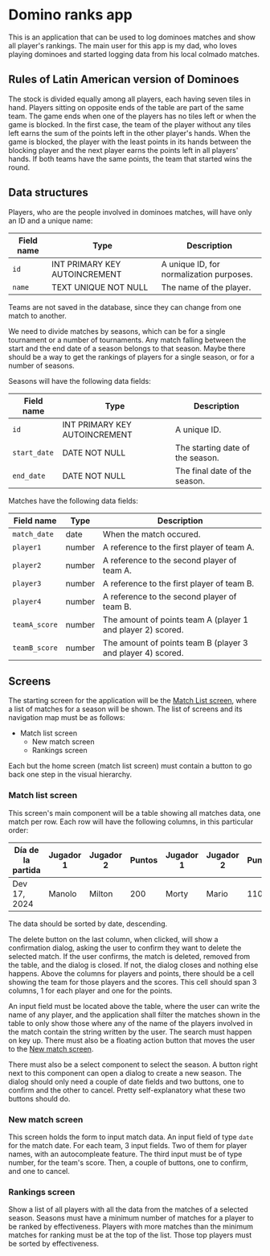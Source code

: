 # Domino ranks app

This is an application that can be used to log dominoes matches and show all player's rankings.
The main user for this app is my dad, who loves playing dominoes and started logging data from his local colmado matches.

## Rules of Latin American version of Dominoes

The stock is divided equally among all players, each having seven tiles in hand.
Players sitting on opposite ends of the table are part of the same team.
The game ends when one of the players has no tiles left or when the game is blocked.
In the first case, the team of the player without any tiles left earns the sum of the points left in the other player's hands.
When the game is blocked, the player with the least points in its hands between the blocking player and the next player earns the points left in all players' hands.
If both teams have the same points, the team that started wins the round.

## Data structures

Players, who are the people involved in dominoes matches, will have only an ID and a unique name:

| Field name | Type                          | Description                              |
| ---------- | ----------------------------- | ---------------------------------------- |
| `id`       | INT PRIMARY KEY AUTOINCREMENT | A unique ID, for normalization purposes. |
| `name`     | TEXT UNIQUE NOT NULL          | The name of the player.                  |

Teams are not saved in the database, since they can change from one match to another.

We need to divide matches by seasons, which can be for a single tournament or a number of tournaments.
Any match falling between the start and the end date of a season belongs to that season.
Maybe there should be a way to get the rankings of players for a single season, or for a number of seasons.

Seasons will have the following data fields:

| Field name   | Type                          | Description                      |
| ------------ | ----------------------------- | -------------------------------- |
| `id`         | INT PRIMARY KEY AUTOINCREMENT | A unique ID.                     |
| `start_date` | DATE NOT NULL                 | The starting date of the season. |
| `end_date`   | DATE NOT NULL                 | The final date of the season.    |

Matches have the following data fields:

| Field name    | Type   | Description                                                 |
| ------------- | ------ | ----------------------------------------------------------- |
| `match_date`  | date   | When the match occured.                                     |
| `player1`     | number | A reference to the first player of team A.                  |
| `player2`     | number | A reference to the second player of team A.                 |
| `player3`     | number | A reference to the first player of team B.                  |
| `player4`     | number | A reference to the second player of team B.                 |
| `teamA_score` | number | The amount of points team A (player 1 and player 2) scored. |
| `teamB_score` | number | The amount of points team B (player 3 and player 4) scored. |

## Screens

The starting screen for the application will be the [Match List screen](#match-list-screen), where a list of matches for a season will be shown. The list of screens and its navigation map must be as follows:

- Match list screen
  - New match screen
  - Rankings screen

Each but the home screen (match list screen) must contain a button to go back one step in the visual hierarchy.

### Match list screen

This screen's main component will be a table showing all matches data, one match per row.
Each row will have the following columns, in this particular order:

| Día de la partida | Jugador 1 | Jugador 2 | Puntos | Jugador 1 | Jugador 2 | Puntos |     |
| ----------------- | --------- | --------- | ------ | --------- | --------- | ------ | --- |
| Dev 17, 2024      | Manolo    | Milton    | 200    | Morty     | Mario     | 110    | DEL |

The data should be sorted by date, descending.

The delete button on the last column, when clicked, will show a confirmation dialog, asking the user to confirm they want to delete the selected match. If the user confirms, the match is deleted, removed from the table, and the dialog is closed. If not, the dialog closes and nothing else happens.
Above the columns for players and points, there should be a cell showing the team for those players and the scores. This cell should span 3 columns, 1 for each player and one for the points.

An input field must be located above the table, where the user can write the name of any player, and the application shall filter the matches shown in the table to only show those where any of the name of the players involved in the match contain the string written by the user. The search must happen on key up.
There must also be a floating action button that moves the user to the [New match screen](#new-match-screen).

There must also be a select component to select the season.
A button right next to this component can open a dialog to create a new season.
The dialog should only need a couple of date fields and two buttons, one to confirm and the other to cancel.
Pretty self-explanatory what these two buttons should do.

### New match screen

This screen holds the form to input match data.
An input field of type `date` for the match date.
For each team, 3 input fields. Two of them for player names, with an autocompleate feature.
The third input must be of type number, for the team's score.
Then, a couple of buttons, one to confirm, and one to cancel.

### Rankings screen

Show a list of all players with all the data from the matches of a selected season.
Seasons must have a minimum number of matches for a player to be ranked by effectiveness.
Players with more matches than the minimum matches for ranking must be at the top of the list.
Those top players must be sorted by effectiveness.
